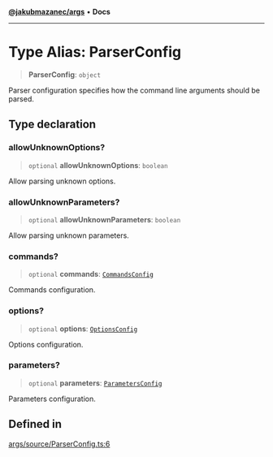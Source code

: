 [**@jakubmazanec/args**](../README.md) • **Docs**

---

# Type Alias: ParserConfig

> **ParserConfig**: `object`

Parser configuration specifies how the command line arguments should be parsed.

## Type declaration

### allowUnknownOptions?

> `optional` **allowUnknownOptions**: `boolean`

Allow parsing unknown options.

### allowUnknownParameters?

> `optional` **allowUnknownParameters**: `boolean`

Allow parsing unknown parameters.

### commands?

> `optional` **commands**: [`CommandsConfig`](CommandsConfig.md)

Commands configuration.

### options?

> `optional` **options**: [`OptionsConfig`](OptionsConfig.md)

Options configuration.

### parameters?

> `optional` **parameters**: [`ParametersConfig`](ParametersConfig.md)

Parameters configuration.

## Defined in

[args/source/ParserConfig.ts:6](https://github.com/jakubmazanec/tools/blob/28bd44b020b25cf8f9b96b5a385bb7c918cf32ab/packages/args/source/ParserConfig.ts#L6)
